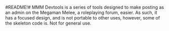 #README!#
MMM Devtools is a series of tools designed to make posting as an admin on the Megaman Melee, a roleplaying forum, easier. As such, it has a focused design, and is not portable to other uses, however, some of the skeleton code is. Not for general use.
